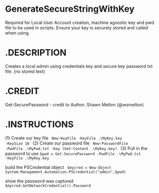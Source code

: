 # GenerateSecureStringWithKey
Required for Local User Account creation, machine agnostic key and pwd file to be used in scripts.  Ensure your key is securely stored and called when using.

# .DESCRIPTION 

Creates a local admin using credentials key and secure key password txt file. (no stored text)

# .CREDIT 

Get-SecurePassword - credit to Author: Shawn Melton (@wsmelton)

# .INSTRUCTIONS
(1) Create our key file
<code> New-KeyFile -KeyFile .\MyKey.key -KeySize 16 </code>
(2) Create our password file
<code> New-PasswordFile -PwdFile .\MyPwd.txt -Key (Get-Content .\MyKey.key) </code>
(3) Pull in the password to use
<code>$pwd = Get-SecurePassword -PwdFile .\MyPwd.txt -KeyFile .\MyKey.key </code>
 
build the PSCredential object
<code> $mycred = New-Object System.Management.Automation.PSCredential("admin",$pwd) </code>
 
show the password was captured
<code> $mycred.GetNetworkCredential().Password </code>
